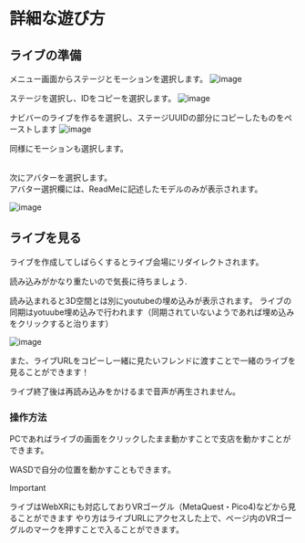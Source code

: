 # 詳細な遊び方
## ライブの準備
メニュー画面からステージとモーションを選択します。
![image](https://github.com/mono0218/WebLive-Hub/assets/81796635/6473a258-f591-485e-b1b5-e53a860b0dd4)

ステージを選択し、IDをコピーを選択します。
![image](https://github.com/mono0218/WebLive-Hub/assets/81796635/c67e996f-98cd-4cee-abba-059840c6b122)

ナビバーのライブを作るを選択し、ステージUUIDの部分にコピーしたものをペーストします
![image](https://github.com/mono0218/WebLive-Hub/assets/81796635/2f0b3127-2008-48fb-8df7-134a32698e21)

同様にモーションも選択します。

<br/>
次にアバターを選択します。<br/>アバター選択欄には、ReadMeに記述したモデルのみが表示されます。

![image](https://github.com/mono0218/WebLive-Hub/assets/81796635/5bf4a211-5b72-4711-8977-c29e060545c8)

## ライブを見る
ライブを作成してしばらくするとライブ会場にリダイレクトされます。

読み込みがかなり重たいので気長に待ちましょう.


読み込まれると3D空間とは別にyoutubeの埋め込みが表示されます。
ライブの同期はyotuube埋め込みで行われます（同期されていないようであれば埋め込みをクリックすると治ります）

![image](https://github.com/mono0218/WebLive-Hub/assets/81796635/8297e984-4f53-4562-8f64-8041c9b39ad7)


また、ライブURLをコピーし一緒に見たいフレンドに渡すことで一緒のライブを見ることができます！

ライブ終了後は再読み込みをかけるまで音声が再生されません。

### 操作方法
PCであればライブの画面をクリックしたまま動かすことで支店を動かすことができます。

WASDで自分の位置を動かすこともできます。

> [!IMPORTANT]
> ライブはWebXRにも対応しておりVRゴーグル（MetaQuest・Pico4)などから見ることができます
> やり方はライブURLにアクセスした上で、ページ内のVRゴーグルのマークを押すことで入ることができます。

